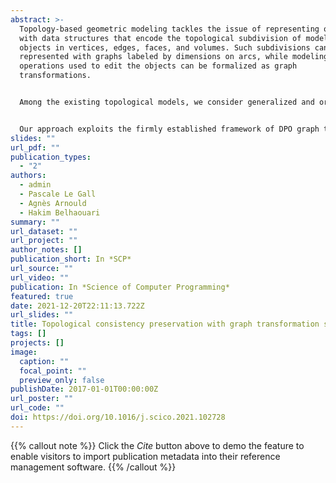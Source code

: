 ```yaml
---
abstract: >-
  Topology-based geometric modeling tackles the issue of representing objects
  with data structures that encode the topological subdivision of modeled
  objects in vertices, edges, faces, and volumes. Such subdivisions can be
  represented with graphs labeled by dimensions on arcs, while modeling
  operations used to edit the objects can be formalized as graph
  transformations.


  Among the existing topological models, we consider generalized and oriented maps, defined as constrained labeled graphs, to ensure the well-formedness of the represented objects. Since a modeling operation should provide a correct object when applied to a correct object, graph transformations are provided with conditions to ensure the model consistency.


  Our approach exploits the firmly established framework of DPO graph transformations to implement modeling operations. We enrich standard DPO graph transformations with a product construction to ease the operation design, enabling generic modeling operations as rule schemes. We lift conditions from DPO rules to this enriched framework, ensuring the preservation of the topological consistency via static analysis of syntactic conditions on rule schemes.
slides: ""
url_pdf: ""
publication_types:
  - "2"
authors:
  - admin
  - Pascale Le Gall
  - Agnès Arnould
  - Hakim Belhaouari
summary: ""
url_dataset: ""
url_project: ""
author_notes: []
publication_short: In *SCP*
url_source: ""
url_video: ""
publication: In *Science of Computer Programming*
featured: true
date: 2021-12-20T22:11:13.722Z
url_slides: ""
title: Topological consistency preservation with graph transformation schemes
tags: []
projects: []
image:
  caption: ""
  focal_point: ""
  preview_only: false
publishDate: 2017-01-01T00:00:00Z
url_poster: ""
url_code: ""
doi: https://doi.org/10.1016/j.scico.2021.102728
---
```


{{% callout note %}}
Click the *Cite* button above to demo the feature to enable visitors to import publication metadata into their reference management software.
{{% /callout %}}

